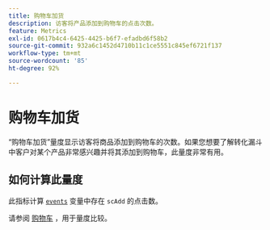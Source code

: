 ```yaml
---
title: 购物车加货
description: 访客将产品添加到购物车的点击次数。
feature: Metrics
exl-id: 0617b4c4-6425-4425-b6f7-efadbd6f58b2
source-git-commit: 932a6c1452d4710b11c1ce5551c845ef6721f137
workflow-type: tm+mt
source-wordcount: '85'
ht-degree: 92%

---
```


# 购物车加货

“购物车加货”量度显示访客将商品添加到购物车的次数。如果您想要了解转化漏斗中客户对某个产品非常感兴趣并将其添加到购物车，此量度非常有用。

## 如何计算此量度

此指标计算 [`events`](/help/implement/vars/page-vars/events/events-overview.md) 变量中存在 `scAdd` 的点击数。

请参阅 [购物车](carts.md) ，用于量度比较。
